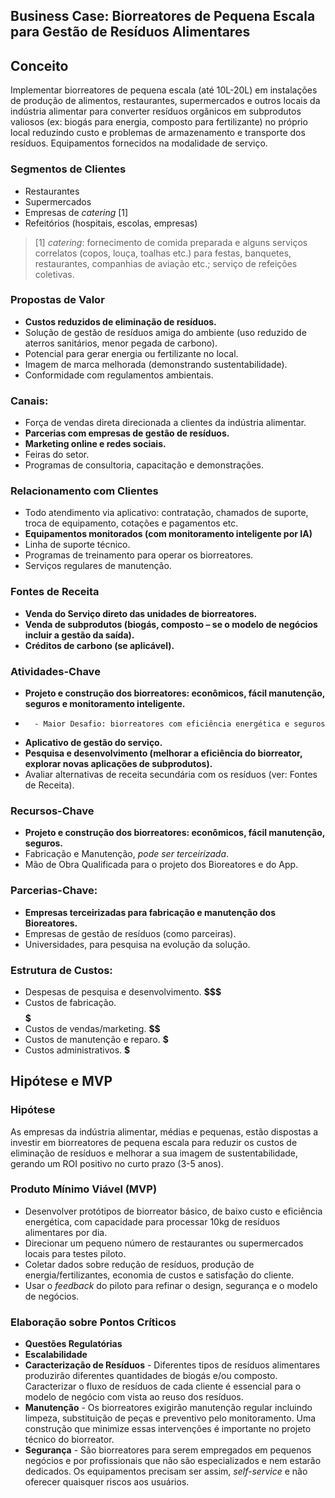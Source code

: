 ## **Business Case: Biorreatores de Pequena Escala para Gestão de Resíduos Alimentares**

## **Conceito** 

Implementar biorreatores de pequena escala (até 10L-20L) em instalações de produção de alimentos, restaurantes, 
supermercados e outros locais da indústria alimentar para converter resíduos orgânicos em subprodutos valiosos 
(ex: biogás para energia, composto para fertilizante) no próprio local reduzindo custo e problemas de armazenamento e transporte dos
resíduos. Equipamentos fornecidos na modalidade de serviço.

###   **Segmentos de Clientes**
*   Restaurantes
*   Supermercados
*   Empresas de *catering* [1]
*   Refeitórios (hospitais, escolas, empresas)

> [1] *catering*: fornecimento de comida preparada e alguns serviços correlatos (copos, louça, toalhas etc.) para festas, banquetes, restaurantes, companhias de aviação etc.; serviço de refeições coletivas.

### **Propostas de Valor**
*   **Custos reduzidos de eliminação de resíduos.**
*   Solução de gestão de resíduos amiga do ambiente (uso reduzido de aterros sanitários, menor pegada de carbono).
*   Potencial para gerar energia ou fertilizante no local.
*   Imagem de marca melhorada (demonstrando sustentabilidade).
*   Conformidade com regulamentos ambientais.

### **Canais:**
*   Força de vendas direta direcionada a clientes da indústria alimentar.
*   **Parcerias com empresas de gestão de resíduos.**
*   **Marketing online e redes sociais.**
*   Feiras do setor.
*   Programas de consultoria, capacitação e demonstrações.

### **Relacionamento com Clientes**
*   Todo atendimento via aplicativo: contratação, chamados de suporte, troca de equipamento, cotações e pagamentos etc.
*   **Equipamentos monitorados (com monitoramento inteligente por IA)**
*   Linha de suporte técnico.
*   Programas de treinamento para operar os biorreatores.
*   Serviços regulares de manutenção.

### **Fontes de Receita**
*   **Venda do Serviço direto das unidades de biorreatores.**
*   **Venda de subprodutos (biogás, composto – se o modelo de negócios incluir a gestão da saída).**
*   **Créditos de carbono (se aplicável).**

### **Atividades-Chave**
*   **Projeto e construção dos biorreatores: econômicos, fácil manutenção, seguros e monitoramento inteligente.**
*       - Maior Desafio: biorreatores com eficiência energética e seguros
*   **Aplicativo de gestão do serviço.**
*   **Pesquisa e desenvolvimento (melhorar a eficiência do biorreator, explorar novas aplicações de subprodutos).**
*   Avaliar alternativas de receita secundária com os resíduos (ver: Fontes de Receita).

### **Recursos-Chave**
*   **Projeto e construção dos biorreatores: econômicos, fácil manutenção, seguros.** 
*   Fabricação e Manutenção, *pode ser terceirizada*.
*   Mão de Obra Qualificada para o projeto dos Bioreatores e do App.
    
### **Parcerias-Chave:**
*   **Empresas terceirizadas para fabricação e manutenção dos Bioreatores.**
*   Empresas de gestão de resíduos (como parceiras).
*   Universidades, para pesquisa na evolução da solução. 

### **Estrutura de Custos:**
*   Despesas de pesquisa e desenvolvimento. **$$$**
*   Custos de fabricação. **$$$$$**
*   Custos de vendas/marketing. **$$**
*   Custos de manutenção e reparo. **$**
*   Custos administrativos. **$**

## **Hipótese e MVP**

### **Hipótese** 
As empresas da indústria alimentar, médias e pequenas, estão dispostas a investir em biorreatores de pequena escala para reduzir os custos de eliminação de resíduos e melhorar a sua imagem de sustentabilidade, gerando um ROI positivo no curto prazo (3-5 anos).
   
###  **Produto Mínimo Viável (MVP)**
*   Desenvolver protótipos de biorreator básico, de baixo custo e eficiência energética, com capacidade para processar 10kg de resíduos alimentares por dia.
*   Direcionar um pequeno número de restaurantes ou supermercados locais para testes piloto.
*   Coletar dados sobre redução de resíduos, produção de energia/fertilizantes, economia de custos e satisfação do cliente.
*   Usar o *feedback* do piloto para refinar o design, segurança e o modelo de negócios.

### **Elaboração sobre Pontos Críticos**
*   **Questões Regulatórias** 
*   **Escalabilidade** 
*   **Caracterização de Resíduos**
        - Diferentes tipos de resíduos alimentares produzirão diferentes quantidades de biogás e/ou composto. Caracterizar o fluxo de resíduos de cada cliente é essencial para o modelo de negócio com vista ao reuso dos resíduos.
*   **Manutenção**
        - Os biorreatores exigirão manutenção regular incluindo limpeza, substituição de peças e preventivo pelo monitoramento. Uma construção que minimize essas intervenções é importante no projeto técnico do biorreator.
*   **Segurança**
        - São biorreatores para serem empregados em pequenos negócios e por profissionais que não são especializados e nem estarão dedicados. Os equipamentos precisam ser assim, *self-service* e não oferecer quaisquer riscos aos usuários. 
    

